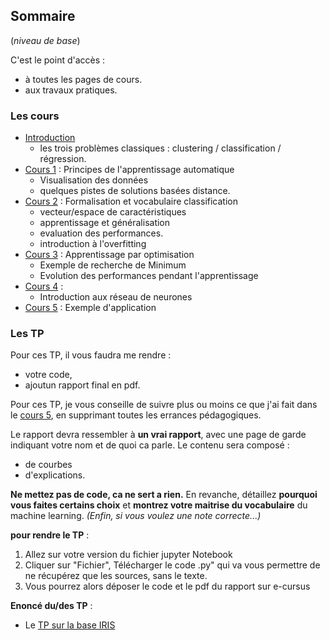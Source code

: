 ## Sommaire
(*niveau de base*)

C'est le point d'accès :
- à toutes les pages de cours.
- aux travaux pratiques.

### Les cours

- [Introduction](00_intro.md)
  - les trois problèmes classiques : clustering / classification /
  régression.
- [Cours 1](01_cours1.md) : Principes de l'apprentissage automatique
  - Visualisation des données
  - quelques pistes de solutions basées distance.
- [Cours 2](02_cours2.md) : Formalisation et vocabulaire classification
  - vecteur/espace de caractéristiques
  - apprentissage et généralisation
  - evaluation des performances.
  - introduction à l'overfitting
- [Cours 3](03_cours3.md) : Apprentissage par optimisation
  - Exemple de recherche de Minimum
  - Evolution des performances pendant l'apprentissage
- [Cours 4](04_cours4.md) :
  - Introduction aux réseau de neurones
- [Cours 5](05_cours5.md) : Exemple d'application


### Les TP

Pour ces TP, il vous faudra me rendre :
- votre code,
- ajoutun rapport final en pdf.

Pour ces TP, je vous conseille de suivre plus ou moins ce que j'ai fait dans le [cours 5](05_cours5.md), en supprimant toutes les errances pédagogiques.

Le rapport devra ressembler à **un vrai rapport**, avec une page de garde
indiquant votre nom et de quoi ca parle. Le contenu sera composé :
- de courbes
- d'explications.

**Ne mettez pas de code, ca ne sert a rien.** En revanche, détaillez **pourquoi vous faites certains choix** et **montrez votre maitrise du vocabulaire** du machine learning. *(Enfin, si vous voulez une note correcte...)*

**pour rendre le TP** :

1. Allez sur votre version du fichier jupyter Notebook
2. Cliquer sur "Fichier", Télécharger le code .py" qui va vous permettre de ne récupérez que les sources, sans le texte.
3. Vous pourrez alors déposer le code et le pdf du rapport sur e-cursus

**Enoncé du/des TP** :

- Le [TP sur la base IRIS](TP/tpIris.md)
